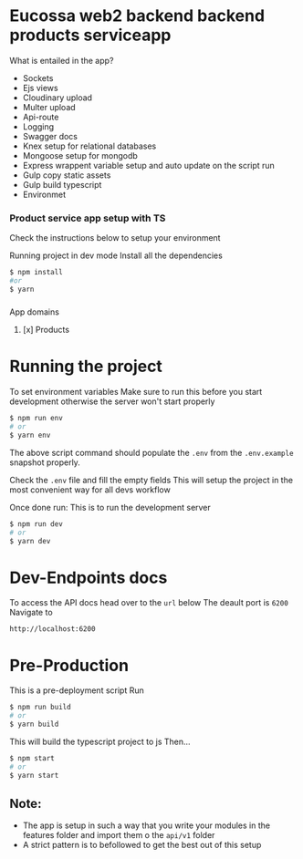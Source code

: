 # Eucossa web2 backend backend products serviceapp
What is entailed in the app?
- Sockets
- Ejs views
- Cloudinary upload
- Multer upload
- Api-route
- Logging
- Swagger docs
- Knex setup for relational databases
- Mongoose setup for mongodb
- Express wrappent variable setup and auto update on the script run
- Gulp copy static assets
- Gulp build typescript
- Environmet

###  Product service app setup with TS
Check the instructions below to setup your environment

Running project in dev mode
Install all the dependencies
```sh
$ npm install 
#or 
$ yarn 
```
#####
App domains
1. [x] Products
# Running the project
To set environment variables
Make sure to run this before you start development otherwise
the server won't start properly
```sh
$ npm run env 
# or 
$ yarn env
```
The above script command should populate the `.env` from the `.env.example` snapshot properly.

Check the `.env` file and fill the empty fields
This will setup the project in the most convenient way for all devs workflow

Once done run:
This is to run the development server
```sh
$ npm run dev
# or 
$ yarn dev
```
# Dev-Endpoints docs
To access the API docs head over to the `url` below
The deault port is `6200`
Navigate to 

`http://localhost:6200`
# Pre-Production
This is a pre-deployment script
Run
```sh
$ npm run build
# or 
$ yarn build
```
This will build the typescript project to js
Then...
```sh
$ npm start
# or 
$ yarn start
```

## Note:
- The app is setup in such a way that you write your modules in the features folder and import them o the `api/v1` folder
- A strict pattern is to befollowed to get the best out of this setup

